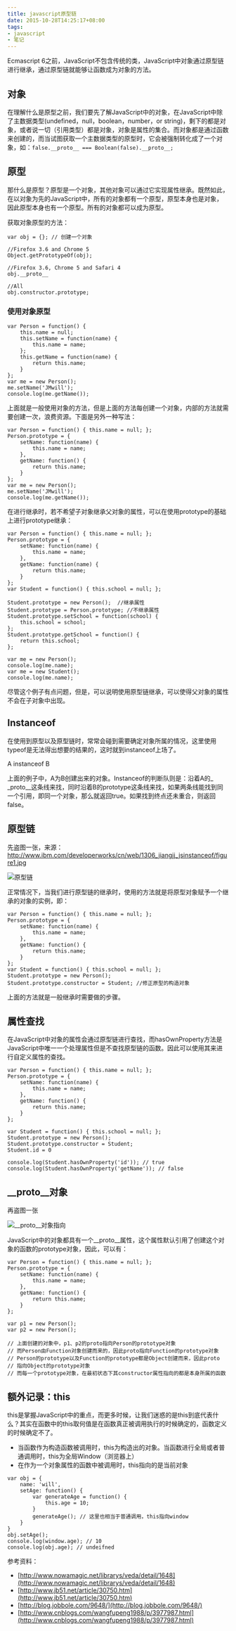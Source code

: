 ```yaml
---
title: javascript原型链
date: 2015-10-28T14:25:17+08:00
tags:
- javascript
- 笔记
---
```


Ecmascript 6之前，JavaScript不包含传统的类，JavaScript中对象通过原型链进行继承，通过原型链就能够让函数成为对象的方法。

<!-- more -->

## 对象

在理解什么是原型之前，我们要先了解JavaScript中的对象，在JavaScript中除了主数据类型(undefined，null，boolean，number，or string)，剩下的都是对象，或者说一切（引用类型）都是对象，对象是属性的集合。而对象都是通过函数来创建的，而当试图获取一个主数据类型的原型时，它会被强制转化成了一个对象，如：`false.__proto__ === Boolean(false).__proto__; `

## 原型

那什么是原型？原型是一个对象，其他对象可以通过它实现属性继承。既然如此，在以对象为先的JavaScript中，所有的对象都有一个原型，原型本身也是对象，因此原型本身也有一个原型。所有的对象都可以成为原型。

获取对象原型的方法：

```
var obj = {}; // 创建一个对象

//Firefox 3.6 and Chrome 5
Object.getPrototypeOf(obj);

//Firefox 3.6, Chrome 5 and Safari 4 
obj.__proto__

//All
obj.constructor.prototype;
```

### 使用对象原型

```
var Person = function() {
    this.name = null;
    this.setName = function(name) {
        this.name = name;
    };
    this.getName = function(name) {
        return this.name;
    }
};
var me = new Person();
me.setName('JMwill');
console.log(me.getName());
```

上面就是一般使用对象的方法，但是上面的方法每创建一个对象，内部的方法就需要创建一次，浪费资源。下面是另外一种写法：

```
var Person = function() { this.name = null; };
Person.prototype = {
    setName: function(name) {
        this.name = name;
    },
    getName: function() {
        return this.name;
    }
};
var me = new Person();
me.setName('JMwill');
console.log(me.getName());
```

在进行继承时，若不希望子对象继承父对象的属性，可以在使用prototype的基础上进行prototype继承：

```
var Person = function() { this.name = null; };
Person.prototype = {
    setName: function(name) {
        this.name = name;
    },
    getName: function(name) {
        return this.name;
    }
};
var Student = function() { this.school = null; };

Student.prototype = new Person();  //继承属性
Student.prototype = Person.prototype; //不继承属性
Student.prototype.setSchool = function(school) {
    this.school = school;
};
Student.prototype.getSchool = function() {
    return this.school;
};

var me = new Person();
console.log(me.name);
var me = new Student();
console.log(me.name);
```

尽管这个例子有点问题，但是，可以说明使用原型链继承，可以使得父对象的属性不会在子对象中出现。

## Instanceof

在使用到原型以及原型链时，常常会碰到需要确定对象所属的情况，这里使用typeof是无法得出想要的结果的，这时就到instanceof上场了。

A instanceof B

上面的例子中，A为B创建出来的对象。Instanceof的判断队则是：沿着A的\_\
_proto\_\_这条线来找，同时沿着B的prototype这条线来找，如果两条线能找到同一个引用，即同一个对象，那么就返回true。如果找到终点还未重合，则返回false。

## 原型链

先盗图一张，来源： http://www.ibm.com/developerworks/cn/web/1306_jiangjj_jsinstanceof/figure1.jpg

![原型链](http://www.ibm.com/developerworks/cn/web/1306_jiangjj_jsinstanceof/figure1.jpg)

正常情况下，当我们进行原型链的继承时，使用的方法就是将原型对象赋予一个继承的对象的实例，即：

```
var Person = function() { this.name = null; };
Person.prototype = {
    setName: function(name) {
        this.name = name;
    },
    getName: function() {
        return this.name;
    }
};
var Student = function() { this.school = null; };
Student.prototype = new Person();
Student.prototype.constructor = Student; //修正原型的构造对象
```

上面的方法就是一般继承时需要做的步骤。

## 属性查找

在JavaScript中对象的属性会通过原型链进行查找，而hasOwnProperty方法是JavaScript中唯一一个处理属性但是不查找原型链的函数。因此可以使用其来进行自定义属性的查找。

```
var Person = function() { this.name = null; };
Person.prototype = {
    setName: function(name) {
        this.name = name;
    },
    getName: function() {
        return this.name;
    }
};

var Student = function() { this.school = null; };
Student.prototype = new Person();
Student.prototype.constructor = Student;
Student.id = 0

console.log(Student.hasOwnProperty('id')); // true
console.log(Student.hasOwnProperty('getName')); // false
```

## \_\_proto\_\_对象

再盗图一张

![__proto__对象指向](http://dmitrysoshnikov.com/wp-content/uploads/constructor-proto-chain.png)

JavaScript中的对象都具有一个\_\_proto\_\_属性，这个属性默认引用了创建这个对象的函数的prototype对象，因此，可以有：

```
var Person = function() { this.name = null; };
Person.prototype = {
    setName: function(name) {
        this.name = name;
    },
    getName: function() {
        return this.name;
    }
};

var p1 = new Person();
var p2 = new Person();

// 上面创建的对象中，p1、p2的proto指向Person的prototype对象
// 而Person由Function对象创建而来的，因此proto指向Function的prototype对象
// Person的prototype以及Function的prototype都是Object创建而来，因此proto
// 指向Object的prototype对象
// 而每一个prototype对象，在最初状态下其constructor属性指向的都是本身所属的函数
```

## 额外记录：this

this是掌握JavaScript中的重点，而更多时候，让我们迷惑的是this到底代表什么？其实在函数中的this取何值是在函数真正被调用执行的时候确定的，函数定义的时候确定不了。

* 当函数作为构造函数被调用时，this为构造出的对象。当函数进行全局或者普通调用时，this为全局Window（浏览器上）
* 在作为一个对象属性的函数中被调用时，this指向的是当前对象

```
var obj = {
    name: 'will',
    setAge: function() {
        var generateAge = function() {
            this.age = 10;
        }
        generateAge(); // 这里也相当于普通调用，this指向window
    }
}
obj.setAge();
console.log(window.age); // 10
console.log(obj.age); // undeifned
```

参考资料：

- [http://www.nowamagic.net/librarys/veda/detail/1648](http://www.nowamagic.net/librarys/veda/detail/1648)
- [http://www.jb51.net/article/30750.htm](http://www.jb51.net/article/30750.htm)
- [http://blog.jobbole.com/9648/](http://blog.jobbole.com/9648/)
- [http://www.cnblogs.com/wangfupeng1988/p/3977987.html](http://www.cnblogs.com/wangfupeng1988/p/3977987.html)